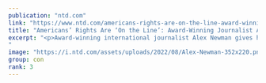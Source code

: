 ```yaml
---
publication: "ntd.com"
link: "https://www.ntd.com/americans-rights-are-on-the-line-award-winning-journalist-analyzes-un-g20s-recent-moves_883207.html"
title: "Americans’ Rights Are ‘On the Line’: Award-Winning Journalist Analyzes UN, G20’s Recent Moves"
excerpt: "<p>Award-winning international journalist Alex Newman gives his analysis on 200 countries signing a deal at UN&#8217;s COP-27 and the G20. &nbsp;</p>
"
image: "https://i.ntd.com/assets/uploads/2022/08/Alex-Newman-352x220.png"
group: con
rank: 3
---
```

